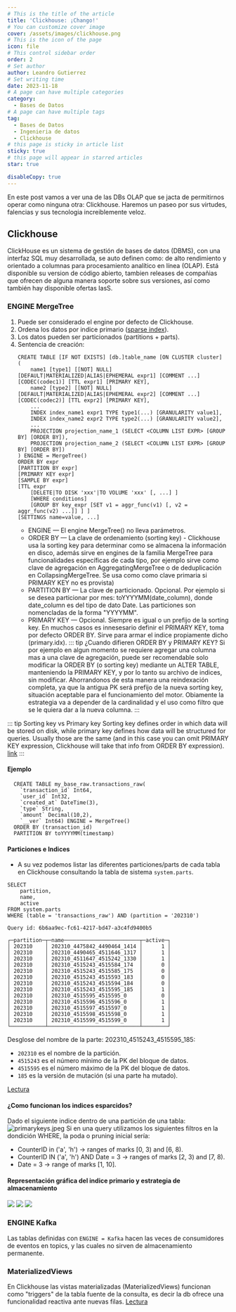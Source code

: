 ```yaml
---
# This is the title of the article
title: 'Clickhouse: ¡Chango!'
# You can customize cover image
cover: /assets/images/clickhouse.png
# This is the icon of the page
icon: file
# This control sidebar order
order: 2
# Set author
author: Leandro Gutierrez
# Set writing time
date: 2023-11-18
# A page can have multiple categories
category:
  - Bases de Datos
# A page can have multiple tags
tag:
  - Bases de Datos
  - Ingenieria de datos
  - Clickhouse
# this page is sticky in article list
sticky: true
# this page will appear in starred articles
star: true

disableCopy: true
---
```


En este post vamos a ver una de las DBs OLAP que se jacta de permitirnos operar como ninguna otra: Clickhouse. Haremos un paseo por sus virtudes, falencias y sus tecnologia increiblemente veloz.
<!-- more -->

## Clickhouse
ClickHouse es un sistema de gestión de bases de datos (DBMS), con una interfaz SQL muy desarrollada, se auto definen como: de alto rendimiento y orientado a columnas para procesamiento analítico en línea (OLAP). Está disponible su version de código abierto, tambien releases de compañias que ofrecen de alguna manera soporte sobre sus versiones, así como también hay disponible ofertas IasS.

### ENGINE MergeTree
1. Puede ser considerado el engine por defecto de Clickhouse.
2. Ordena los datos por indice primario ([sparse index](https://www2.cs.sfu.ca/CourseCentral/354/zaiane/material/notes/Chapter11/node5.html)).
3. Los datos pueden ser particionados (partitions + parts).
4. Sentencia de creación:
	```
    CREATE TABLE [IF NOT EXISTS] [db.]table_name [ON CLUSTER cluster]
    (
        name1 [type1] [[NOT] NULL] [DEFAULT|MATERIALIZED|ALIAS|EPHEMERAL expr1] [COMMENT ...] [CODEC(codec1)] [TTL expr1] [PRIMARY KEY],
        name2 [type2] [[NOT] NULL] [DEFAULT|MATERIALIZED|ALIAS|EPHEMERAL expr2] [COMMENT ...] [CODEC(codec2)] [TTL expr2] [PRIMARY KEY],
        ...
        INDEX index_name1 expr1 TYPE type1(...) [GRANULARITY value1],
        INDEX index_name2 expr2 TYPE type2(...) [GRANULARITY value2],
        ...
        PROJECTION projection_name_1 (SELECT <COLUMN LIST EXPR> [GROUP BY] [ORDER BY]),
        PROJECTION projection_name_2 (SELECT <COLUMN LIST EXPR> [GROUP BY] [ORDER BY])
    ) ENGINE = MergeTree()
    ORDER BY expr
    [PARTITION BY expr]
    [PRIMARY KEY expr]
    [SAMPLE BY expr]
    [TTL expr
        [DELETE|TO DISK 'xxx'|TO VOLUME 'xxx' [, ...] ]
        [WHERE conditions]
        [GROUP BY key_expr [SET v1 = aggr_func(v1) [, v2 = aggr_func(v2) ...]] ] ]
    [SETTINGS name=value, ...]
	```
    - ENGINE — El engine MergeTree() no lleva parámetros.
    - ORDER BY — La clave de ordenamiento (sorting key) - Clickhouse usa la sorting key para determinar como se almacena la información en disco, además sirve en engines de la familia MergeTree para funcionalidades específicas de cada tipo, por ejemplo sirve como clave de agregación en AggregatingMergeTree o de deduplicación en CollapsingMergeTree. Se usa como como clave primaria si PRIMARY KEY no es provista)
    - PARTITION BY — La clave de particionado. Opcional. Por ejemplo si se desea particionar por mes: toYYYYMM(date_column), donde date_column es del tipo de dato Date. Las particiones son  nomencladas de la forma "YYYYMM".
    - PRIMARY KEY — Opcional. Siempre es igual o un prefijo de la sorting key. En muchos casos es innesesario definir el PRIMARY KEY, toma por defecto ORDER BY. Sirve para armar el indice propiamente dicho (primary.idx). 
::: tip ¿Cuando difieren ORDER BY y PRIMARY KEY?
 Si por ejemplo en algun momento se requiere agregar una columna mas a una clave de agregación, puede ser recomendable solo modificar la ORDER BY (o sorting key) mediante un ALTER TABLE, manteniendo la PRIMARY KEY, y por lo tanto su archivo de indices, sin modificar. Ahorrandonos de esta manera una reindexación completa, ya que la antigua PK será prefijo de la nueva sorting key, situación aceptable para el funcionamiento del motor. Obiamente la estrategia va a depender de la cardinalidad y el uso como filtro que se le quiera dar a la nueva columna.
:::


::: tip Sorting key vs Primary key
Sorting key defines order in which data will be stored on disk, while primary key defines how data will be structured for queries. Usually those are the same (and in this case you can omit PRIMARY KEY expression, Clickhouse will take that info from ORDER BY expression). [link](https://medium.com/datadenys/how-clickhouse-primary-key-works-and-how-to-choose-it-4aaf3bf4a8b9#:~:text=ORDER%20BY%20(event%2C%20user_id%2C%20dt)&text=Sorting%20key%20defines%20order%20in,will%20be%20structured%20for%20queries.)
:::
 
#### Ejemplo
```
  CREATE TABLE my_base_raw.transactions_raw(
    `transaction_id` Int64,
    `user_id` Int32,
    `created_at` DateTime(3),
    `type` String,
    `amount` Decimal(10,2),
    `__ver` Int64) ENGINE = MergeTree()
  ORDER BY (transaction_id)
  PARTITION BY toYYYYMM(timestamp)
```

#### Particiones e Indices
- A su vez podemos listar las diferentes particiones/parts de cada tabla en  Clickhouse consultando la tabla de sistema `system.parts`.
```
SELECT
    partition,
    name,
    active
FROM system.parts
WHERE (table = 'transactions_raw') AND (partition = '202310')

Query id: 6b6aa9ec-fc61-4217-bd47-a3c4fd9400b5

┌─partition─┬─name────────────────────────┬─active─┐
│ 202310    │ 202310_4475842_4490464_1414 │      1 │
│ 202310    │ 202310_4490465_4511646_1317 │      1 │
│ 202310    │ 202310_4511647_4515242_1330 │      1 │
│ 202310    │ 202310_4515243_4515584_174  │      0 │
│ 202310    │ 202310_4515243_4515585_175  │      0 │
│ 202310    │ 202310_4515243_4515593_183  │      0 │
│ 202310    │ 202310_4515243_4515594_184  │      0 │
│ 202310    │ 202310_4515243_4515595_185  │      1 │
│ 202310    │ 202310_4515595_4515595_0    │      0 │
│ 202310    │ 202310_4515596_4515596_0    │      1 │
│ 202310    │ 202310_4515597_4515597_0    │      1 │
│ 202310    │ 202310_4515598_4515598_0    │      1 │
│ 202310    │ 202310_4515599_4515599_0    │      1 │
└───────────┴─────────────────────────────┴────────┘
```
Desglose del nombre de la parte: 202310_4515243_4515595_185:

- `202310` es el nombre de la partición.
- `4515243` es el número mínimo de la PK del bloque de datos.
- `4515595` es el número máximo de la PK del bloque de datos.
- `185` es la versión de mutación (si una parte ha mutado).

[Lectura ](https://medium.com/datadenys/how-clickhouse-primary-key-works-and-how-to-choose-it-4aaf3bf4a8b9#:~:text=ORDER%20BY%20(event%2C%20user_id%2C%20dt)&text=Sorting%20key%20defines%20order%20in,will%20be%20structured%20for%20queries.)

#### ¿Como funcionan los indices esparcidos?
Dado el siguiente indice dentro de una partición de una tabla:
![primarykeys.jpeg](/assets/images/primarykeys.jpeg)
Si en una query utilizamos los siguientes filtros en la dondición WHERE, la poda o pruning inicial sería:
- CounterID in ('a', 'h') → ranges of marks [0, 3) and [6, 8).
- CounterID IN ('a', 'h') AND Date = 3 → ranges of marks [2, 3) and [7, 8).
- Date = 3 → range of marks [1, 10].

#### Representación gráfica del indice primario y estrategia de almacenamiento
<img src="/assets/images/sparse-primary-indexes.jpg" style="background-color:white">
<img src="/assets/images/sparse-primary-indexes-2.jpg" style="background-color:white">
<img src="/assets/images/sparse-primary-indexes-3.jpg" style="background-color:white">

### ENGINE Kafka
Las tablas definidas con `ENGINE = Kafka` hacen las veces de consumidores de eventos en topics, y las cuales no sirven de almacenamiento permanente. 
### MaterializedViews
En Clickhouse las vistas materializadas (MaterializedViews) funcionan como "triggers" de la tabla fuente de la consulta, es decir la db ofrece una funcionalidad reactiva ante nuevas filas. [Lectura](https://den-crane.github.io/Everything_you_should_know_about_materialized_views_commented.pdf)
